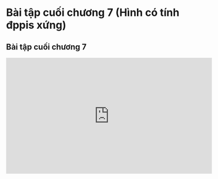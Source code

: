# Bài tập cuối chương 7 (Hình có tính đppis xứng)
## Bài tập cuối chương 7
<iframe width="560" height="315" src="https://www.youtube.com/embed/do0vq8SbSx8?si=a9p8MRhYpZrnaS6I" title="YouTube video player" frameborder="0" allow="accelerometer; autoplay; clipboard-write; encrypted-media; gyroscope; picture-in-picture; web-share" referrerpolicy="strict-origin-when-cross-origin" allowfullscreen></iframe>

